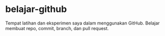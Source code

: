 # belajar-github
Tempat latihan dan eksperimen saya dalam menggunakan GitHub. Belajar membuat repo, commit, branch, dan pull request.
